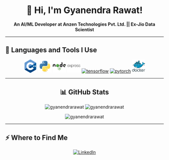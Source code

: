 <h1 align="center">👋 Hi, I'm Gyanendra Rawat!</h1>

<p align="center">
    <strong>An AI/ML Developer at Anzen Technologies Pvt. Ltd. || Ex-Jio Data Scientist</strong>
</p>

<hr>

<h2>🚀 Languages and Tools I Use</h2>
<p align="center">
    <a href="https://raw.githubusercontent.com/devicons/devicon/master/icons/cplusplus/cplusplus-original.svg"><img src="https://raw.githubusercontent.com/devicons/devicon/master/icons/cplusplus/cplusplus-original.svg" alt="cplusplus" width="42" height="42" /></a>
    <a href="https://raw.githubusercontent.com/devicons/devicon/master/icons/python/python-original.svg"><img src="https://raw.githubusercontent.com/devicons/devicon/master/icons/python/python-original.svg" alt="python" width="42" height="42" /></a>
    <a href="https://raw.githubusercontent.com/devicons/devicon/master/icons/nodejs/nodejs-original-wordmark.svg"><img src="https://raw.githubusercontent.com/devicons/devicon/master/icons/nodejs/nodejs-original-wordmark.svg" alt="nodejs" width="42" height="42" /></a>
    <a href="https://raw.githubusercontent.com/devicons/devicon/master/icons/express/express-original-wordmark.svg"><img src="https://raw.githubusercontent.com/devicons/devicon/master/icons/express/express-original-wordmark.svg" alt="express" width="42" height="42" /></a>
    <a href="https://www.vectorlogo.zone/logos/tensorflow/tensorflow-icon.svg"><img src="https://www.vectorlogo.zone/logos/tensorflow/tensorflow-icon.svg" alt="tensorflow" width="42" height="42" /></a>
    <a href="https://www.vectorlogo.zone/logos/pytorch/pytorch-icon.svg"><img src="https://www.vectorlogo.zone/logos/pytorch/pytorch-icon.svg" alt="pytorch" width="42" height="42" /></a>
    <a href="https://raw.githubusercontent.com/devicons/devicon/master/icons/docker/docker-original-wordmark.svg"><img src="https://raw.githubusercontent.com/devicons/devicon/master/icons/docker/docker-original-wordmark.svg" alt="docker" width="42" height="42" /></a>
</p>

<hr>

<h2 align="center">📊 GitHub Stats</h2>
<p align="center">
    <img src="https://github-readme-stats.vercel.app/api?username=gyanendrarawat&show_icons=true&locale=en" alt="gyanendrarawat" width="400" />
    <img src="https://github-readme-streak-stats.herokuapp.com/?user=gyanendrarawat&" alt="gyanendrarawat" width="400" />
</p>
<p align="center">
    <img src="https://github-readme-stats.vercel.app/api/top-langs?username=gyanendrarawat&show_icons=true&locale=en&layout=compact" alt="gyanendrarawat" width="400" />
</p>

<hr>

<h2>⚡️ Where to Find Me</h2>
<p align="center">
    <a href="https://www.linkedin.com/in/gyanendra-rawat-84477a191"><img src="https://img.shields.io/badge/linkedin-logo?style=for-the-badge&logo=linkedin&logoColor=white&color=%230a77b6" alt="LinkedIn" /></a>
</p>
